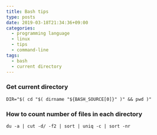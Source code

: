 ```yaml
---
title: Bash tips
type: posts
date: 2019-03-18T21:34:36+09:00
categories: 
  - programming language
  - linux
  - tips
  - command-line
tags:
  - bash
  - current directory
---
```


### Get current directory

    DIR="$( cd "$( dirname "${BASH_SOURCE[0]}" )" && pwd )"
    
### How to count number of files in each directory

    du -a | cut -d/ -f2 | sort | uniq -c | sort -nr 